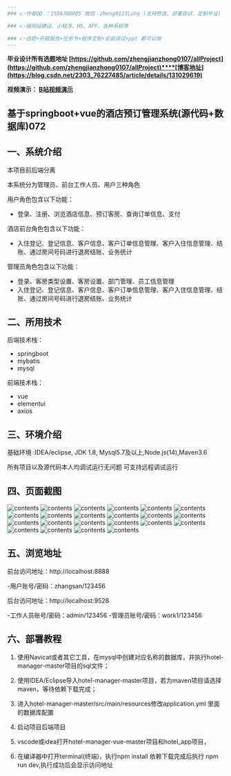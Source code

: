 ```yaml
---
### 👉作者QQ ：1556708905 微信：zheng0123Long (支持修改、部署调试、定制毕设)

### 👉接网站建设、小程序、H5、APP、各种系统等

### 👉选题+开题报告+任务书+程序定制+安装调试+ppt 都可以做
---
```


**毕业设计所有选题地址 [https://github.com/zhengjianzhong0107/allProject](https://github.com/zhengjianzhong0107/allProject)****[博客地址](https://blog.csdn.net/2303_76227485/article/details/131029619)**

**视频演示：
[B站视频演示](https://www.bilibili.com/video/BV1Rj411U7J6/)**

 

## 基于springboot+vue的酒店预订管理系统(源代码+数据库)072

## 一、系统介绍

本项目前后端分离

本系统分为管理员、前台工作人员、用户三种角色

用户角色包含以下功能：

- 登录、注册、浏览酒店信息、预订客房、查询订单信息、支付

酒店前台角色包含以下功能：

- 入住登记、登记信息、客户信息、客户订单信息管理、客户入住信息管理、结账、通过房间号码进行退房结账、业务统计

管理员角色包含以下功能：

- 登录、客房类型设置、客房设置、部门管理、员工信息管理
- 入住登记、登记信息、客户信息、客户订单信息管理、客户入住信息管理、结账、通过房间号码进行退房结账、业务统计

## 二、所用技术

后端技术栈：

- springboot
- mybatis
- mysql

前端技术栈：

- vue
- elementui
- axios

## 三、环境介绍

基础环境 :IDEA/eclipse, JDK 1.8, Mysql5.7及以上,Node.js(14),Maven3.6

所有项目以及源代码本人均调试运行无问题 可支持远程调试运行

## 四、页面截图

![contents](./picture/picture1.png)
![contents](./picture/picture2.png)
![contents](./picture/picture3.png)
![contents](./picture/picture4.png)
![contents](./picture/picture5.png)
![contents](./picture/picture6.png)
![contents](./picture/picture7.png)
![contents](./picture/picture8.png)
![contents](./picture/picture9.png)
![contents](./picture/picture10.png)
![contents](./picture/picture11.png)
![contents](./picture/picture12.png)
![contents](./picture/picture13.png)
![contents](./picture/picture14.png)
![contents](./picture/picture15.png)
![contents](./picture/picture16.png)
![contents](./picture/picture17.png)
![contents](./picture/picture18.png)
![contents](./picture/picture19.png)
![contents](./picture/picture20.png)
![contents](./picture/picture21.png)
![contents](./picture/picture22.png)

## 五、浏览地址

前台访问地址：http://localhost:8888

-用户账号/密码：zhangsan/123456

后台访问地址：http://localhost:9528

-工作人员账号/密码：admin/123456
-管理员账号/密码：work1/123456

## 六、部署教程

1. 使用Navicat或者其它工具，在mysql中创建对应名称的数据库，并执行hotel-manager-master项目的sql文件；

2. 使用IDEA/Eclipse导入hotel-manager-master项目，若为maven项目请选择maven，等待依赖下载完成；

3. 进入hotel-manager-master/src/main/resources修改application.yml 里面的数据库配置

4. 启动项目后端项目

5. vscode或idea打开hotel-manager-vue-master项目和hotel_app项目，

6. 在编译器中打开terminal(终端)，执行npm install 依赖下载完成后执行 npm run dev,执行成功后会显示访问地址

 
